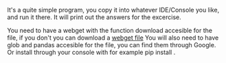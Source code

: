 It's a quite simple program, you copy it into whatever IDE/Console you like, and run it there. 
It will print out the answers for the excercise. 

You need to have a webget with the function download accesible for the file, if you don't you can download a [webget file](https://raw.githubusercontent.com/PatrickFenger/pythonAssignments/master/Assignment_1/webget.py)
You will also need to have glob and pandas accesible for the file, you can find them through Google. 
Or install through your console with for example pip install . 

